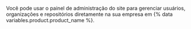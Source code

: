 Você pode usar o painel de administração do site para gerenciar usuários, organizações e repositórios diretamente na sua empresa em {% data variables.product.product_name %}.